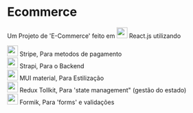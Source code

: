 # Ecommerce

Um Projeto de 'E-Commerce' feito em <img src="https://github.com/Teyzinho/Ecommerce/assets/103509649/86f32537-dd62-4fdf-b799-c01451ee6590" width="25px"> React.js utilizando

<div>
  <img src="https://github.com/Teyzinho/Ecommerce/assets/103509649/70879020-78f0-4f8d-a20b-9b59ceaadd81" width="25px"> Stripe, Para metodos de pagamento
 </div>
 <div>
  <img src="https://github.com/Teyzinho/Ecommerce/assets/103509649/37ddcf07-381f-454c-a7cf-9b774cfdae27" width="25px"> Strapi, Para o Backend
 </div>
 <div>
  <img src="https://github.com/Teyzinho/Ecommerce/assets/103509649/126fe09e-0fec-4e0b-aa1f-5fbfb47874db" width="25px"> MUI material, Para Estilização
 </div>
 <div>
  <img src="https://github.com/Teyzinho/Ecommerce/assets/103509649/fb252022-be64-472b-9207-265f9514b475" width="25px"> Redux Tollkit, Para 'state management" (gestão do estado)
 </div>
 <div>
  <img src="https://github.com/Teyzinho/Ecommerce/assets/103509649/c08df5c5-6d30-4b17-af94-e075644d5857" width="25px"> Formik, Para 'forms' e validações
 </div>

